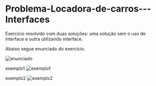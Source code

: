 # Problema-Locadora-de-carros---Interfaces

Exercício resolvido com duas soluções: uma solução sem o uso de interface e outra utilizando interface.

Abaixo segue enunciado do exercício.

![enunciado](https://user-images.githubusercontent.com/72181931/119281005-3f24c000-bc0a-11eb-9059-7f81890459a2.jpg)

exemplo1
![exemplo1](https://user-images.githubusercontent.com/72181931/119281123-d722a980-bc0a-11eb-87e9-f4046a4363ec.png)

exemplo2
![exemplo2](https://user-images.githubusercontent.com/72181931/119281131-dc7ff400-bc0a-11eb-9d85-7d25b07400bc.png)
